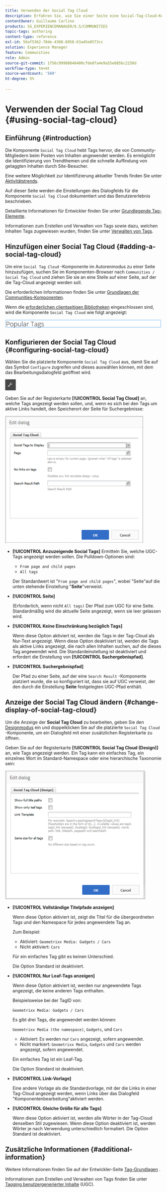 ```yaml
---
title: Verwenden der Social Tag Cloud
description: Erfahren Sie, wie Sie einer Seite eine Social-Tag-Cloud-Komponente hinzufügen, mit der angemeldete Community-Mitglieder schnell Trendthemen identifizieren und getaggte Inhalte finden können.
contentOwner: Guillaume Carlino
products: SG_EXPERIENCEMANAGER/6.5/COMMUNITIES
topic-tags: authoring
content-type: reference
exl-id: 56af5362-78de-4308-8958-63a45e8573cc
solution: Experience Manager
feature: Communities
role: Admin
source-git-commit: 1f56c99980846400cfde8fa4e9a55e885bc2258d
workflow-type: tm+mt
source-wordcount: '569'
ht-degree: 5%

---
```


# Verwenden der Social Tag Cloud {#using-social-tag-cloud}

## Einführung {#introduction}

Die Komponente `Social Tag Cloud` hebt Tags hervor, die von Community-Mitgliedern beim Posten von Inhalten angewendet werden. Es ermöglicht die Identifizierung von Trendthemen und die schnelle Auffindung von getaggten Inhalten durch Site-Besucher.

Eine weitere Möglichkeit zur Identifizierung aktueller Trends finden Sie unter [Aktivitätstrends](trends.md).

Auf dieser Seite werden die Einstellungen des Dialogfelds für die Komponente `Social Tag Cloud` dokumentiert und das Benutzererlebnis beschrieben.

Detaillierte Informationen für Entwickler finden Sie unter [Grundlegende Tag-Elemente](tag.md).

Informationen zum Erstellen und Verwalten von Tags sowie dazu, welchen Inhalten Tags zugewiesen wurden, finden Sie unter [Verwalten von Tags](../../help/sites-administering/tags.md).

## Hinzufügen einer Social Tag Cloud {#adding-a-social-tag-cloud}

Um eine `Social Tag Cloud` -Komponente im Autorenmodus zu einer Seite hinzuzufügen, suchen Sie im Komponenten-Browser nach `Communities / Social Tag Cloud` und ziehen Sie sie an eine Stelle auf einer Seite, auf der die Tag-Cloud angezeigt werden soll.

Die erforderlichen Informationen finden Sie unter [Grundlagen der Communities-Komponenten](basics.md).

Wenn die [erforderlichen clientseitigen Bibliotheken](tag.md#essentials-for-client-side) eingeschlossen sind, wird die Komponente `Social Tag Cloud` wie folgt angezeigt:

![social-tag](assets/social-tag.png)

## Konfigurieren der Social Tag Cloud {#configuring-social-tag-cloud}

Wählen Sie die platzierte Komponente `Social Tag Cloud` aus, damit Sie auf das Symbol `Configure` zugreifen und dieses auswählen können, mit dem das Bearbeitungsdialogfeld geöffnet wird.

![configure](assets/configure-new.png)

Geben Sie auf der Registerkarte **[!UICONTROL Social Tag Cloud]** an, welche Tags angezeigt werden sollen, und, wenn es sich bei den Tags um aktive Links handelt, den Speicherort der Seite für Suchergebnisse:

![social-tag-cloud](assets/social-tag-cloud.png)

* **[!UICONTROL Anzuzeigende Social Tags]**
Ermitteln Sie, welche UGC-Tags angezeigt werden sollen. Die Pulldown-Optionen sind:

   * `From page and child pages`
   * `All tags`

  Der Standardwert ist &quot;`From page and child pages`&quot;, wobei &quot;Seite&quot;auf die unten stehende Einstellung &quot;**Seite**&quot;verweist.

* **[!UICONTROL Seite]**

  (Erforderlich, wenn nicht `All tags)` Der Pfad zum UGC für eine Seite. Standardmäßig wird die aktuelle Seite angezeigt, wenn sie leer gelassen wird.

* **[!UICONTROL Keine Einschränkung bezüglich Tags]**

  Wenn diese Option aktiviert ist, werden die Tags in der Tag-Cloud als Nur-Text angezeigt. Wenn diese Option deaktiviert ist, werden die Tags als aktive Links angezeigt, die nach allen Inhalten suchen, auf die dieses Tag angewendet wird. Die Standardeinstellung ist deaktiviert und erfordert die Einstellung von **[!UICONTROL Suchergebnispfad]**.

* **[!UICONTROL Suchergebnispfad]**

  Der Pfad zu einer Seite, auf der eine `Search Result` -Komponente platziert wurde, die so konfiguriert ist, dass sie auf UGC verweist, der den durch die Einstellung **Seite** festgelegten UGC-Pfad enthält.

## Anzeige der Social Tag Cloud ändern {#change-display-of-social-tag-cloud}

Um die Anzeige der **Social Tag Cloud** zu bearbeiten, geben Sie den [Designmodus](../../help/sites-authoring/default-components-designmode.md) ein und doppelklicken Sie auf die platzierte `Social Tag Cloud` -Komponente, um ein Dialogfeld mit einer zusätzlichen Registerkarte zu öffnen.

Geben Sie auf der Registerkarte **[!UICONTROL Social Tag Cloud (Design)]** an, wie Tags angezeigt werden. Ein Tag kann ein einfaches Tag, ein einzelnes Wort im Standard-Namespace oder eine hierarchische Taxonomie sein:

![social-tag-cloud-design](assets/social-tag-cloud-design.png)

* **[!UICONTROL Vollständige Titelpfade anzeigen]**

  Wenn diese Option aktiviert ist, zeigt die Titel für die übergeordneten Tags und den Namespace für jedes angewendete Tag an.

  Zum Beispiel:

   * Aktiviert: `Geometrixx Media: Gadgets / Cars`
   * Nicht aktiviert: `Cars`

  Für ein einfaches Tag gibt es keinen Unterschied.

  Die Option Standard ist deaktiviert.

* **[!UICONTROL Nur Leaf-Tags anzeigen]**

  Wenn diese Option aktiviert ist, werden nur angewendete Tags angezeigt, die keine anderen Tags enthalten.

  Beispielsweise bei der TagID von:

  `Geometrixx Media: Gadgets / Cars`

  Es gibt drei Tags, die angewendet werden können:

  `Geometrixx Media (the namespace)`, `Gadgets`, und `Cars`

   * Aktiviert: Es werden nur `Cars` angezeigt, sofern angewendet.
   * Nicht markiert: `Geometrixx Media`, `Gadgets` und `Cars` werden angezeigt, sofern angewendet.

  Ein einfaches Tag ist ein Leaf-Tag.

  Die Option Standard ist deaktiviert.

* **[!UICONTROL Link-Vorlage]**

  Eine andere Vorlage als die Standardvorlage, mit der die Links in einer Tag-Cloud angezeigt werden, wenn Links über das Dialogfeld &quot;Komponentenbearbeitung&quot;aktiviert werden.

* **[!UICONTROL Gleiche Größe für alle Tags]**

  Wenn diese Option aktiviert ist, werden alle Wörter in der Tag-Cloud denselben Stil zugewiesen. Wenn diese Option deaktiviert ist, werden Wörter je nach Verwendung unterschiedlich formatiert. Die Option Standard ist deaktiviert.

## Zusätzliche Informationen {#additional-information}

Weitere Informationen finden Sie auf der Entwickler-Seite [Tag-Grundlagen](tag.md) .

Informationen zum Erstellen und Verwalten von Tags finden Sie unter [Tagging benutzergenerierter Inhalte](tag-ugc.md) (UGC).
